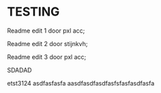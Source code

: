 # TESTING

Readme edit 1 door pxl acc;

Readme edit 2 door stijnkvh;

Readme edit 3 door pxl acc;

SDADAD

etst3124
asdfasfasfa
aasdfasdfasdfasfsfasfasdfasfa

